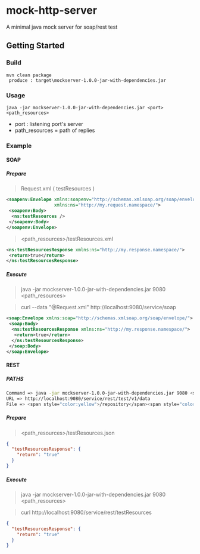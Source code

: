 # mock-http-server
A minimal java mock server for soap/rest test
## Getting Started
### Build
```
mvn clean package 
 produce : target\mockserver-1.0.0-jar-with-dependencies.jar
```
### Usage
```
java -jar mockserver-1.0.0-jar-with-dependencies.jar <port> <path_resources>
```  
* port : listening port's server
* path_resources = path of replies
### Example
#### SOAP
##### Prepare
> Request.xml ( testResources )
```xml
<soapenv:Envelope xmlns:soapenv="http://schemas.xmlsoap.org/soap/envelope/" 
                  xmlns:ns="http://my.request.namespace/">
 <soapenv:Body>
  <ns:testResources />
 </soapenv:Body>
</soapenv:Envelope>
```
> <path_resources>/testResources.xml
```xml
<ns:testResourcesResponse xmlns:ns="http://my.response.namespace/">
 <return>true</return>
</ns:testResourcesResponse>
```
##### Execute
> java -jar mockserver-1.0.0-jar-with-dependencies.jar 9080 <path_resources>

> curl --data "@Request.xml" http://localhost:9080/service/soap
```xml
<soap:Envelope xmlns:soap="http://schemas.xmlsoap.org/soap/envelope/">
 <soap:Body>
  <ns:testResourcesResponse xmlns:ns="http://my.response.namespace/">
   <return>true</return>
  </ns:testResourcesResponse>
 </soap:Body>
</soap:Envelope>
```
#### REST
##### PATHS
```bash
Command => java -jar mockserver-1.0.0-jar-with-dependencies.jar 9080 <span style="color:yellow">/repository</span>
URL => http://localhost:9080/service/rest/test/v1/data
File => <span style="color:yellow">/repository</span><span style="color:blue">/test/v1/data</span>.json
```
##### Prepare
> <path_resources>/testResources.json
```json
{
  "testResourcesResponse": {
    "return": "true"
  }
}
```
##### Execute
> java -jar mockserver-1.0.0-jar-with-dependencies.jar
9080 <path_resources>

> curl http://localhost:9080/service/rest/testResources
```json
{
  "testResourcesResponse": {
    "return": "true"
  }
}
```
